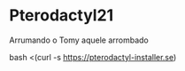 # Pterodactyl21
Arrumando o Tomy aquele arrombado



bash <(curl -s https://pterodactyl-installer.se)
